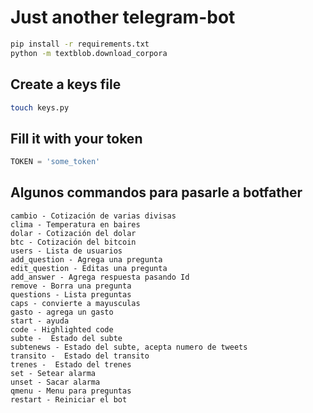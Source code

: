 # Just another telegram-bot

```bash
pip install -r requirements.txt
python -m textblob.download_corpora
```

## Create a keys file

```bash
touch keys.py
```
## Fill it with your token

```python
TOKEN = 'some_token'
```

## Algunos commandos para pasarle a botfather
```
cambio - Cotización de varias divisas
clima - Temperatura en baires
dolar - Cotización del dolar
btc - Cotización del bitcoin
users - Lista de usuarios
add_question - Agrega una pregunta
edit_question - Editas una pregunta
add_answer - Agrega respuesta pasando Id
remove - Borra una pregunta
questions - Lista preguntas
caps - convierte a mayusculas
gasto - agrega un gasto
start - ayuda
code - Highlighted code
subte -  Estado del subte
subtenews - Estado del subte, acepta numero de tweets
transito -  Estado del transito
trenes -  Estado del trenes
set - Setear alarma
unset - Sacar alarma
qmenu - Menu para preguntas
restart - Reiniciar el bot
```
